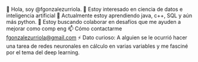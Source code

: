 
👋 Hola, soy @fgonzalezurriola.
👀 Estoy interesado en ciencia de datos e inteligencia artificial
🌱 Actualmente estoy aprendiendo java, c++, SQL y aún más python.
💞️ Estoy buscando colaborar en desafíos que me ayuden a mejorar como comp eng
📫 Cómo contactarme fgonzalezurriola@gmail.com 
⚡ Dato curioso: A alguien se le ocurrió hacer una tarea de redes neuronales en cálculo en varias variables y me fasciné por el tema del deep learning. 


<!---
fgonzalezurriola/fgonzalezurriola is a ✨ special ✨ repository because its `README.md` (this file) appears on your GitHub profile.
You can click the Preview link to take a look at your changes.
--->

